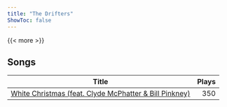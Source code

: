 ```yaml
---
title: "The Drifters"
ShowToc: false
---
```


{{< more >}}

## Songs
Title | Plays 
----- | -----: 
[White Christmas (feat. Clyde McPhatter & Bill Pinkney)](/songs/white-christmas-feat-clyde-mcphatter-bill-pinkney) | 350

